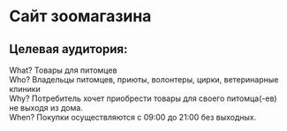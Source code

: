 # Сайт зоомагазина
## Целевая аудитория:
What? Товары для питомцев  
Who? Владельцы питомцев, приюты, волонтеры, цирки, ветеринарные клиники  
Why? Потребитель хочет приобрести товары для своего питомца(-ев) не выходя из дома.  
When? Покупки осуществляются с 09:00 до 21:00 без выходных.  
